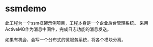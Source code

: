 # ssmdemo
此工程为一个ssm框架示例项目，工程本身是一个企业后台管理系统。
采用ActiveMQ作为消息中间件，完成日志功能的消息发送。

如果有机会，会写一个分布式的微服务系统，将各个模块分离。
